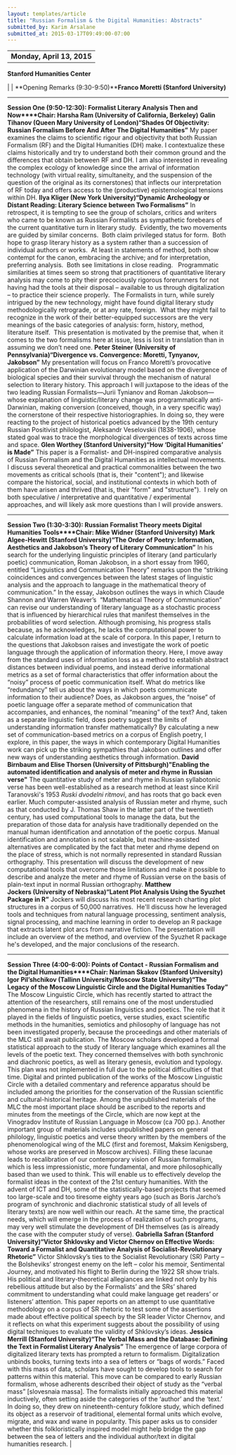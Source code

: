 ```yaml
---
layout: templates/article
title: "Russian Formalism & the Digital Humanities: Abstracts"
submitted_by: Karim Arsalane
submitted_at: 2015-03-17T09:49:00-07:00
---
```







|  |
| --- |
| **Monday, April 13, 2015**
**Stanford Humanities Center**



|
| **Opening Remarks (9:30-9:50)****Franco Moretti (Stanford University)**


---

**Session One (9:50-12:30): Formalist Literary Analysis Then and Now****Chair: Harsha Ram (University of California, Berkeley)**
**Galin Tihanov (Queen Mary University of London)“Shades Of Objectivity: Russian Formalism Before And After The Digital Humanities”**
My paper examines the claims to scientific rigour and objectivity that both Russian Formalism (RF) and the Digital Humanities (DH) make. I contextualize these claims historically and try to understand both their common ground and the differences that obtain between RF and DH. I am also interested in revealing the complex ecology of knowledge since the arrival of information technology (with virtual reality, simultaneity, and the suspension of the question of the original as its cornerstones) that inflects our interpretation of RF today and offers access to the (productive) epistemological tensions within DH.
**Ilya Kliger (New York University)“Dynamic Archeology or Distant Reading: Literary Science between Two Formalisms”**
In retrospect, it is tempting to see the group of scholars, critics and writers who came to be known as Russian Formalists as sympathetic forebears of the current quantitative turn in literary study.  Evidently, the two movements are guided by similar concerns.  Both claim privileged status for form.  Both hope to grasp literary history as a system rather than a succession of individual authors or works.  At least in statements of method, both show contempt for the canon, embracing the archive; and for interpretation, preferring analysis.  Both see limitations in close reading.   Programmatic similarities at times seem so strong that practitioners of quantitative literary analysis may come to pity their precociously rigorous forerunners for not having had the tools at their disposal – available to us through digitalization – to practice their science properly.  The Formalists in turn, while surely intrigued by the new technology, might have found digital literary study methodologically retrograde, or at any rate, foreign.  What they might fail to recognize in the work of their better-equipped successors are the very meanings of the basic categories of analysis: form, history, method, literature itself.  This presentation is motivated by the premise that, when it comes to the two formalisms here at issue, less is lost in translation than in assuming we don’t need one.
**Peter Steiner (University of Pennsylvania)“Divergence vs. Convergence: Moretti, Tynyanov, Jakobson”**
My presentation will focus on Franco Moretti’s provocative application of the Darwinian evolutionary model based on the divergence of biological species and their survival through the mechanism of natural selection to literary history. This approach I will juxtapose to the ideas of the two leading Russian Formalists—Jurii Tynianov and Roman Jakobson—whose explanation of linguistic/literary change was programmatically anti-Darwinian, making conversion (conceived, though, in a very specific way) the cornerstone of their respective historiographies. In doing so, they were reacting to the project of historical poetics advanced by the 19th century Russian Positivist philologist, Aleksandr Veselovskii (1838-1906), whose stated goal was to trace the morphological divergences of texts across time and space.
**Glen Worthey (Stanford University)“How ‘Digital Humanities’ is Made”**
This paper is a Formalist- and DH-inspired comparative analysis of Russian Formalism and the Digital Humanities as intellectual movements.  I discuss several theoretical and practical commonalities between the two movements as critical schools (that is, their "content"); and likewise compare the historical, social, and institutional contexts in which both of them have arisen and thrived (that is, their "form" and "structure").  I rely on both speculative / interpretative and quantitative / experimental approaches, and will likely ask more questions than I will provide answers.


---

**Session Two (1:30-3:30): Russian Formalist Theory meets Digital Humanities Tools****Chair: Mike Widner (Stanford University)**
**Mark Algee-Hewitt (Stanford University)“The Order of Poetry: Information, Aesthetics and Jakobson’s Theory of Literary Communication”**
In his search for the underlying linguistic principles of literary (and particularly poetic) communication, Roman Jakobson, in a short essay from 1960, entitled “Linguistics and Communication Theory” remarks upon the “striking coincidences and convergences between the latest stages of linguistic analysis and the approach to language in the mathematical theory of communication.” In the essay, Jakobson outlines the ways in which Claude Shannon and Warren Weaver’s  “Mathematical Theory of Communication” can revise our understanding of literary language as a stochastic process that is influenced by hierarchical rules that manifest themselves in the probabilities of word selection. Although promising, his progress stalls because, as he acknowledges, he lacks the computational power to calculate information load at the scale of corpora. In this paper, I return to the questions that Jakobson raises and investigate the work of poetic language through the application of information theory. Here, I move away from the standard uses of information loss as a method to establish abstract distances between individual poems, and instead derive informational metrics as a set of formal characteristics that offer information about the “noisy” process of poetic communication itself. What do metrics like “redundancy” tell us about the ways in which poets communicate information to their audience? Does, as Jakobson argues, the “noise” of poetic language offer a separate method of communication that accompanies, and enhances, the nominal “meaning” of the text? And, taken as a separate linguistic field, does poetry suggest the limits of understanding information transfer mathematically? By calculating a new set of communication-based metrics on a corpus of English poetry, I explore, in this paper, the ways in which contemporary Digital Humanities work can pick up the striking sympathies that Jakobson outlines and offer new ways of understanding aesthetics through information.
**David Birnbaum and Elise Thorsen (University of Pittsburgh)"Enabling the automated identification and analysis of meter and rhyme in Russian verse"**
The quantitative study of meter and rhyme in Russian syllabotonic verse has been well-established as a research method at least since Kiril Taranovski's 1953 *Ruski dvodelni ritmovi*, and has roots that go back even earlier. Much computer-assisted analysis of Russian meter and rhyme, such as that conducted by J. Thomas Shaw in the latter part of the twentieth century, has used computational tools to manage the data, but the preparation of those data for analysis have traditionally depended on the manual human identification and annotation of the poetic corpus. Manual identification and annotation is not scalable, but machine-assisted alternatives are complicated by the fact that meter and rhyme depend on the place of stress, which is not normally represented in standard Russian orthography. This presentation will discuss the development of new computational tools that overcome those limitations and make it possible to describe and analyze the meter and rhyme of Russian verse on the basis of plain-text input in normal Russian orthography.
**Matthew Jockers (University of Nebraska)“Latent Plot Analysis Using the Syuzhet Package in R”**
Jockers will discuss his most recent research charting plot structures in a corpus of 50,000 narratives.  He'll discuss how he leveraged tools and techniques from natural language processing, sentiment analysis, signal processing, and machine learning in order to develop an R package that extracts latent plot arcs from narrative fiction. The presentation will include an overview of the method, and overview of the Syuzhet R package he's developed, and the major conclusions of the research.


---


**Session Three (4:00-6:00): Points of Contact - Russian Formalism and the Digital Humanities****Chair: Nariman Skakov (Stanford University)**
**Igor Pil’shchikov (Tallinn University/Moscow State University)“The Legacy of the Moscow Linguistic Circle and the Digital Humanities Today”**
The Moscow Linguistic Circle, which has recently started to attract the attention of the researchers, still remains one of the most understudied phenomena in the history of Russian linguistics and poetics. The role that it played in the fields of linguistic poetics, verse studies, exact scientific methods in the humanities, semiotics and philosophy of language has not been investigated properly, because the proceedings and other materials of the MLC still await publication. The Moscow scholars developed a formal statistical approach to the study of literary language which examines all the levels of the poetic text. They concerned themselves with both synchronic and diachronic poetics, as well as literary genesis, evolution and typology. This plan was not implemented in full due to the political difficulties of that time.
Digital and printed publication of the works of the Moscow Linguistic Circle with a detailed commentary and reference apparatus should be included among the priorities for the conservation of the Russian scientific and cultural-historical heritage. Among the unpublished materials of the MLC the most important place should be ascribed to the reports and minutes from the meetings of the Circle, which are now kept at the Vinogradov Institute of Russian Language in Moscow (ca 700 pp.). Another important group of materials includes unpublished papers on general philology, linguistic poetics and verse theory written by the members of the phenomenological wing of the MLC (first and foremost, Maksim Kenigsberg, whose works are preserved in Moscow archives).
Filling these lacunae leads to recalibration of our contemporary vision of Russian formalism, which is less impressionistic, more fundamental, and more philosophically based than we used to think. This will enable us to effectively develop the formalist ideas in the context of the 21st century humanities. With the advent of ICT and DH, some of the statistically-based projects that seemed too large-scale and too tiresome eighty years ago (such as Boris Jarcho’s program of synchronic and diachronic statistical study of all levels of literary texts) are now well within our reach. At the same time, the practical needs, which will emerge in the process of realization of such programs, may very well stimulate the development of DH themselves (as is already the case with the computer study of verse).
**Gabriella Safran (Stanford University)“Victor Shklovsky and Victor Chernov on Effective Words: Toward a Formalist and Quantitative Analysis of Socialist-Revolutionary Rhetoric”**
Victor Shklovsky’s ties to the Socialist Revolutionary (SR) Party – the Bolsheviks’ strongest enemy on the left – color his memoir, Sentimental Journey, and motivated his flight to Berlin during the 1922 SR show trials. His political and literary-theoretical allegiances are linked not only by his rebellious attitude but also by the Formalists’ and the SRs’ shared commitment to understanding what could make language get readers’ or listeners’ attention. This paper reports on an attempt to use quantitative methodology on a corpus of SR rhetoric to test some of the assertions made about effective political speech by the SR leader Victor Chernov, and it reflects on what this experiment suggests about the possibility of using digital techniques to evaluate the validity of Shklovsky’s ideas.
**Jessica Merrill (Stanford University)“The Verbal Mass and the Database: Defining the Text in Formalist Literary Analysis”**
The emergence of large corpora of digitalized literary texts has prompted a return to formalism. Digitalization unbinds books, turning texts into a sea of letters or “bags of words.” Faced with this mass of data, scholars have sought to develop tools to search for patterns within this material. This move can be compared to early Russian formalism, whose adherents described their object of study as the “verbal mass” [slovesnaia massa]. The formalists initially approached this material inductively, often setting aside the categories of the ‘author’ and the ‘text.’ In doing so, they drew on nineteenth-century folklore study, which defined its object as a reservoir of traditional, elemental formal units which evolve, migrate, and wax and wane in popularity. This paper asks us to consider whether this folkloristically inspired model might help bridge the gap between the sea of letters and the individual author/text in digital humanities research.
|











